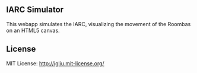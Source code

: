 IARC Simulator
---------------------------

This webapp simulates the IARC, visualizing the movement of the Roombas on an HTML5 canvas.

## License

MIT License: http://igliu.mit-license.org/
